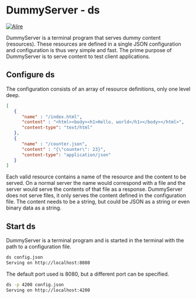 # DummyServer - ds
[![Alire](https://img.shields.io/endpoint?url=https://alire.ada.dev/badges/dummyserver.json)](https://alire.ada.dev/crates/dummyserver.html)

DummyServer is a terminal program that serves dummy content (resources).
These resources are defined in a single JSON configuration and configuration is thus very simple and fast.
The prime purpose of DummyServer is to serve content to test client applications.

## Configure ds

The configuration consists of an array of resource definitions, only one level deep.

```json
[
   {
      "name" : "/index.html",
      "content" : "<html><body><h1>Hello, world</h1></body></html>",
      "content-type": "text/html"
   },
   {
      "name" : "/counter.json",
      "content" : "{\"counter\": 23}",
      "content-type": "application/json"
   }
]
```

Each valid resource contains a name of the resource and the content to be served. On a normal server the name would correspond with a file and the server would serve the contents of that file as a response. DummyServer does not serve files, it only serves the content defined in the configuration file. The content needs to be a string, but could be JSON as a string or even binary data as a string.

## Start ds

DummyServer is a terminal program and is started in the terminal with the path to a configuration file.

```sh
ds config.json
Serving on http://localhost:8080
```

The default port used is 8080, but a different port can be specified.

```sh
ds -p 4200 config.json
Serving on http://localhost:4200
```

